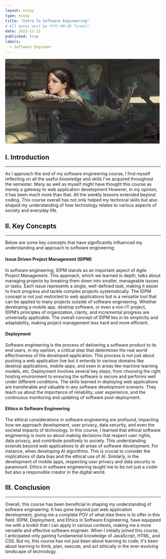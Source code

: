 ```yaml
---
layout: essay
type: essay
title: "Intro To Software Engineering"
# All dates must be YYYY-MM-DD format!
date: 2023-12-11
published: true
labels:
  - Software Engineer
---
```




<div class="text-center py-2">
  <img width="500px" src="../img/software-engineer-course-reflect.jpeg" class="img-thumbnail" >
</div>



## I. Introduction
---
As I approach the end of my software engineering course, I find myself reflecting on all the useful knowledge and skills I've acquired throughout the semester. Many as well as myself might have thought this course as merely a gateway to web application development However, in my opinion, it has been much more than that. All the weekly lessons extended beyond coding. This course overall has not only helped my technical skills but also shaped my understanding of how technology relates to various aspects of society and everyday life. 


## II. Key Concepts
***
Below are some key concepts that have significantly influenced my understanding and approach to software engineering:

#### Issue Driven Project Management (IDPM)
In software engineering, IDPM stands as an important aspect of Agile Project Management. This approach, which we learned in depth, talks about managing projects by breaking them down into smaller, manageable issues or tasks. Each issue represents a single, well-defined task, making it easier to track progress and tackle complex projects systematically. The IDPM concept is not just restricted to web applications but is a versatile tool that can be applied to many projects outside of software engineering. Whether developing a mobile app, desktop software, or even a non-IT project, IDPM’s principles of organization, clarity, and incremental progress are universally applicable. The overall concept of IDPM lies in its simplicity and adaptability, making project management less hard and more efficient.

#### Deployment
Software engineering is the process of delivering a software product to its end users, in my opinion, a critical step that determines the real world effectiveness of the developed application. This process is not just about pushing a web application live but it extends to various domains like desktop applications, mobile apps, and even in areas like machine learning models, etc. Deployment involves several key steps, from choosing the right hosting environment to ensuring the software is secure and performs well under different conditions. The skills learned in deploying web applications are transferable and valuable in any software development scenario. They teach us about the importance of reliability, user experience, and the continuous monitoring and updating of software post-deployment.

#### Ethics in Software Engineering 
The ethical considerations in software engineering are profound, impacting how we approach development, user privacy, data security, and even the societal impacts of technology. In this course, I learned that ethical software engineering is more so about making decisions that respect user rights, data privacy, and contribute positively to society. This understanding extends beyond web applications to all areas of software development. For instance, when developing AI algorithms. This is crucial to consider the implications of data bias and the ethical use of AI. Similarly, in the development of mobile apps, respecting user privacy and data security is paramount. Ethics in software engineering taught me to be not just a coder but also a responsible creator in the digital world.


## III. Conclusion 
---
Overall, this course has been beneficial in shaping my understanding of software engineering. It has gone beyond just web application development, giving me a complete POV of what else there is to offer in this field. IDPM, Deployment, and Ethics in Software Engineering, have equipped me with a toolkit that I can apply in various contexts, making me a more versatile and effective software engineer. When I initially joined this course, I anticipated only gaining fundamental knowledge of JavaScript, HTML, and CSS.  But no, this course has not just been about learning to code; it's been about learning to think, plan, execute, and act ethically in the ever-evolving landscape of technology.
